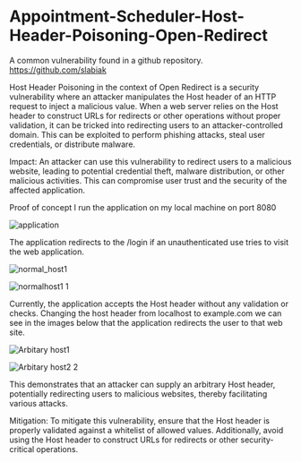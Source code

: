 # Appointment-Scheduler-Host-Header-Poisoning-Open-Redirect
A common vulnerability found in a github repository.
https://github.com/slabiak

Host Header Poisoning in the context of Open Redirect is a security vulnerability where an attacker manipulates the Host header of an HTTP request to inject a malicious value. When a web server relies on the Host header to construct URLs for redirects or other operations without proper validation, it can be tricked into redirecting users to an attacker-controlled domain. This can be exploited to perform phishing attacks, steal user credentials, or distribute malware.

Impact:
An attacker can use this vulnerability to redirect users to a malicious website, leading to potential credential theft, malware distribution, or other malicious activities. This can compromise user trust and the security of the affected application.

Proof of concept
I run the application on my local machine on port 8080


 ![application](https://github.com/user-attachments/assets/da0af86d-636b-4cf6-8c4c-3c8130768025)

The application redirects to the /login if an unauthenticated use tries to visit the web application.


![normal_host1](https://github.com/user-attachments/assets/4171f5c3-2bad-4a20-9b07-f264f21acc74)

![normalhost1 1](https://github.com/user-attachments/assets/2f1d5097-fa63-45d8-8920-497a558942e2)

Currently, the application accepts the Host header without any validation or checks.
Changing the host header from localhost to example.com we can see in the images below that the application redirects the user to that web site.


![Arbitary host1](https://github.com/user-attachments/assets/065a3097-abb4-4afc-8586-e5c6691c7d8c)

![Arbitary host2 2](https://github.com/user-attachments/assets/05a378ed-1190-4d00-bd04-51a20ae4e079)
 
This demonstrates that an attacker can supply an arbitrary Host header, potentially redirecting users to malicious websites, thereby facilitating various attacks.

Mitigation:
To mitigate this vulnerability, ensure that the Host header is properly validated against a whitelist of allowed values. Additionally, avoid using the Host header to construct URLs for redirects or other security-critical operations.
